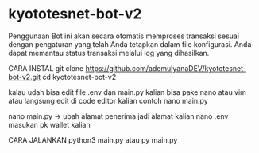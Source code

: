 # kyototesnet-bot-v2

Penggunaan
Bot ini akan secara otomatis memproses transaksi sesuai dengan pengaturan yang telah Anda tetapkan dalam file konfigurasi. Anda dapat memantau status transaksi melalui log yang dihasilkan.


CARA INSTAL 
git clone https://github.com/ademulyanaDEV/kyototesnet-bot-v2.git
cd kyototesnet-bot-v2

kalau udah bisa edit file .env dan main.py
kalian bisa pake nano atau vim atau langsung edit di code editor kalian
contoh nano main.py

nano main.py -> ubah alamat penerima jadi alamat kalian
nano .env masukan pk wallet kalian

CARA JALANKAN 
python3 main.py atau py main.py
